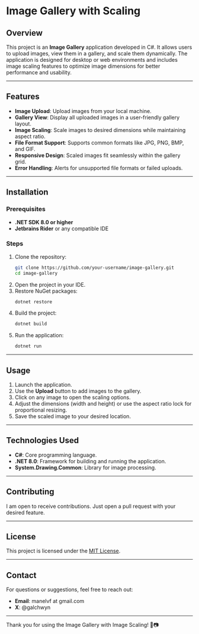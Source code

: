 # Image Gallery with Scaling

## Overview
This project is an **Image Gallery** application developed in C#. It allows users to upload images, view them in a gallery, and scale them dynamically. The application is designed for desktop or web environments and includes image scaling features to optimize image dimensions for better performance and usability.

---

## Features

- **Image Upload**: Upload images from your local machine.
- **Gallery View**: Display all uploaded images in a user-friendly gallery layout.
- **Image Scaling**: Scale images to desired dimensions while maintaining aspect ratio.
- **File Format Support**: Supports common formats like JPG, PNG, BMP, and GIF.
- **Responsive Design**: Scaled images fit seamlessly within the gallery grid.
- **Error Handling**: Alerts for unsupported file formats or failed uploads.

---

## Installation

### Prerequisites
- **.NET SDK 8.0 or higher**
- **Jetbrains Rider** or any compatible IDE

### Steps
1. Clone the repository:
   ```bash
   git clone https://github.com/your-username/image-gallery.git
   cd image-gallery
   ```
2. Open the project in your IDE.
3. Restore NuGet packages:
   ```bash
   dotnet restore
   ```
4. Build the project:
   ```bash
   dotnet build
   ```
5. Run the application:
   ```bash
   dotnet run
   ```

---

## Usage

1. Launch the application.
2. Use the **Upload** button to add images to the gallery.
3. Click on any image to open the scaling options.
4. Adjust the dimensions (width and height) or use the aspect ratio lock for proportional resizing.
5. Save the scaled image to your desired location.

---


## Technologies Used

- **C#**: Core programming language.
- **.NET 8.0**: Framework for building and running the application.
- **System.Drawing.Common**: Library for image processing.

---

## Contributing

I am open to receive contributions. Just open a pull request with your desired feature.

---

## License
This project is licensed under the [MIT License](LICENSE).

---

## Contact

For questions or suggestions, feel free to reach out:
- **Email**: manelvf at gmail.com
- **X**: @galchwyn

---

Thank you for using the Image Gallery with Image Scaling! 🎨📷
